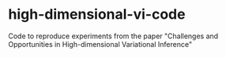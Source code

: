 # high-dimensional-vi-code
Code to reproduce experiments from the paper "Challenges and Opportunities in High-dimensional Variational Inference"
